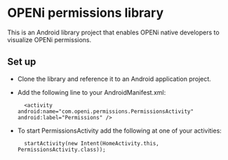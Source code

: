 # OPENi permissions library

This is an Android library project that enables OPENi native developers to visualize OPENi permissions.

## Set up

* Clone the library and reference it to an Android application project.

* Add the following line to your AndroidManifest.xml:

        <activity android:name="com.openi.permissions.PermissionsActivity" android:label="Permissions" />

* To start PermissionsActivity add the following at one of your activities:

        startActivity(new Intent(HomeActivity.this, PermissionsActivity.class));


